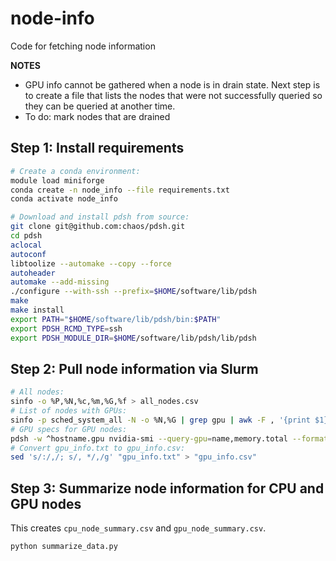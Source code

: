 # node-info
Code for fetching node information

**NOTES**
- GPU info cannot be gathered when a node is in drain state. Next step is to
create a file that lists the nodes that were not successfully queried so they
can be queried at another time.
- To do: mark nodes that are drained

## Step 1: Install requirements

```bash
# Create a conda environment:
module load miniforge
conda create -n node_info --file requirements.txt
conda activate node_info

# Download and install pdsh from source:
git clone git@github.com:chaos/pdsh.git
cd pdsh
aclocal
autoconf
libtoolize --automake --copy --force
autoheader
automake --add-missing
./configure --with-ssh --prefix=$HOME/software/lib/pdsh
make
make install
export PATH="$HOME/software/lib/pdsh/bin:$PATH"
export PDSH_RCMD_TYPE=ssh
export PDSH_MODULE_DIR=$HOME/software/lib/pdsh/lib/pdsh
```

## Step 2: Pull node information via Slurm

```bash
# All nodes:
sinfo -o %P,%N,%c,%m,%G,%f > all_nodes.csv
# List of nodes with GPUs:
sinfo -p sched_system_all -N -o %N,%G | grep gpu | awk -F , '{print $1}' > hostname.gpu
# GPU specs for GPU nodes:
pdsh -w ^hostname.gpu nvidia-smi --query-gpu=name,memory.total --format=csv,noheader > gpu_info.txt
# Convert gpu_info.txt to gpu_info.csv:
sed 's/:/,/; s/, */,/g' "gpu_info.txt" > "gpu_info.csv"
```

## Step 3: Summarize node information for CPU and GPU nodes

This creates `cpu_node_summary.csv` and `gpu_node_summary.csv`.
```bash
python summarize_data.py
```
